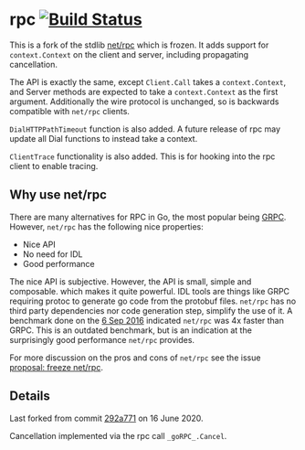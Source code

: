 # rpc  [![Build Status](https://travis-ci.org/keegancsmith/rpc.svg?branch=master)](https://travis-ci.org/keegancsmith/rpc)

This is a fork of the stdlib [net/rpc](https://golang.org/pkg/net/rpc/) which
is frozen. It adds support for `context.Context` on the client and server,
including propagating cancellation.

The API is exactly the same, except `Client.Call` takes a `context.Context`,
and Server methods are expected to take a `context.Context` as the first
argument. Additionally the wire protocol is unchanged, so is backwards
compatible with `net/rpc` clients.

`DialHTTPPathTimeout` function is also added. A future release of rpc may
update all Dial functions to instead take a context.

`ClientTrace` functionality is also added. This is for hooking into the rpc
client to enable tracing.

## Why use net/rpc

There are many alternatives for RPC in Go, the most popular being
[GRPC](https://grpc.io/). However, `net/rpc` has the following nice
properties:

- Nice API
- No need for IDL
- Good performance

The nice API is subjective. However, the API is small, simple and composable.
which makes it quite powerful. IDL tools are things like GRPC requiring protoc
to generate go code from the protobuf files. `net/rpc` has no third party
dependencies nor code generation step, simplify the use of it. A benchmark
done on the [6 Sep
2016](https://github.com/golang/go/issues/16844#issuecomment-245261755)
indicated `net/rpc` was 4x faster than GRPC. This is an outdated benchmark,
but is an indication at the surprisingly good performance `net/rpc` provides.

For more discussion on the pros and cons of `net/rpc` see the issue [proposal:
freeze net/rpc](https://github.com/golang/go/issues/16844).

## Details

Last forked from commit [292a771](https://github.com/golang/go/commit/292a771)
on 16 June 2020.

Cancellation implemented via the rpc call `_goRPC_.Cancel`.
